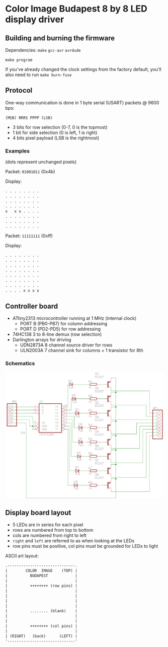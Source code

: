 Color Image Budapest 8 by 8 LED display driver
==============================================

Building and burning the firmware
---------------------------------

Dependencies: `make` `gcc-avr` `avrdude`

	make program

If you've already changed the clock settings from the factory default,
you'll also need to run `make burn-fuse`

Protocol
--------

One-way communication is done in 1 byte serial (USART) packets @ 9600 bps:

	(MSB) RRRS PPPP (LSB)

 - 3 bits for row selection (0-7, 0 is the topmost)
 - 1 bit for side selection (0 is left, 1 is right)
 - 4 bits pixel payload (LSB is the rightmost)

### Examples ###

(dots represent unchanged pixels)

Packet: `01001011` (0x4b)

Display:

	. . . . . . . .
	. . . . . . . .
	. . . . . . . .
	. . . . . . . .
	x   x x . . . .
	. . . . . . . .
	. . . . . . . .
	. . . . . . . .

Packet: `11111111` (0xff)

Display:

	. . . . . . . .
	. . . . . . . .
	. . . . . . . .
	. . . . . . . .
	. . . . . . . .
	. . . . . . . .
	. . . . . . . .
	. . . . x x x x

Controller board
----------------

 - ATtiny2313 microcontroller running at 1 MHz (internal clock)
   - PORT B (PB0-PB7) for column addressing
   - PORT D (PD2-PD5) for row addressing
 - 74HC138 3 to 8-line demux (row selection)
 - Darlington arrays for driving
   - UDN2873A 8 channel source driver for rows
   - ULN2003A 7 channel sink for columns + 1 transistor for 8th

### Schematics ###

![Row driver schematic](row_driver.png)

Display board layout
--------------------

 - 5 LEDs are in series for each pixel
 - rows are numbered from top to bottom
 - cols are numbered from right to left
 - `right` and `left` are referred to as when looking at the LEDs
 - row pins must be positive, col pins must be grounded for LEDs to light

ASCII art layout:

	.------------------------------.
	|        COLOR  IMAGE    (TOP) |
	|          BUDAPEST            |
	|                              |
	|          ++++++++ (row pins) |
	|                              |
	|                              |
	|                              |
	|                              |
	|          ........ (blank)    |
	|                              |
	|                              |
	|          ++++++++ (col pins) |
	|                              |
	| (RIGHT)   (back)      (LEFT) |
	'------------------------------'
